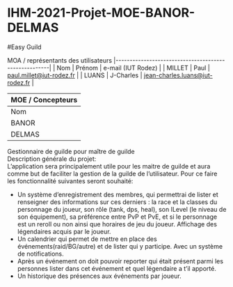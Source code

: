 # IHM-2021-Projet-MOE-BANOR-DELMAS

#Easy Guild

MOA / représentants des utilisateurs
|------------------------------------------------------|
| Nom    | Prénom    | e-mail (IUT Rodez)              |
| MILLET | Paul      | paul.millet@iut-rodez.fr        |
| LUANS  | J-Charles | jean-charles.luans@iut-rodez.fr |

| MOE / Concepteurs
|------------------------------------------------|
| Nom    | Prénom  |  e-mail (IUT Rodez)         |
| BANOR  | Maëlle  |  maelle.banor@iut-rodez.fr  |
| DELMAS | Yanis   |  yanis.delmas@iut-rodez.fr  |


Gestionnaire de guilde pour maître de guilde  
Description générale du projet:  
L’application sera principalement utile pour les maitre de guilde et aura comme but de faciliter la gestion de la guilde de l’utilisateur.
Pour ce faire les fonctionnalité suivantes seront souhaité:
- Un système d’enregistrement des membres, qui permettrai de lister et renseigner des informations sur ces derniers : la race et la classes du personnage du joueur, son rôle (tank, dps, heal), son ILevel (le niveau de son équipement), sa préférence entre PvP et PvE, et si le personnage est un reroll ou non ainsi que horaires de jeu du joueur. Affichage des légendaires acquis par le joueur.
- Un calendrier qui permet de mettre en place des événements(raid/BG/autre) et de lister qui y participe. Avec un système de notifications.
- Après un événement on doit pouvoir reporter qui était présent parmi les personnes lister dans cet événement et quel légendaire a t’il apporté.
- Un historique des présences aux événements par joueur.
